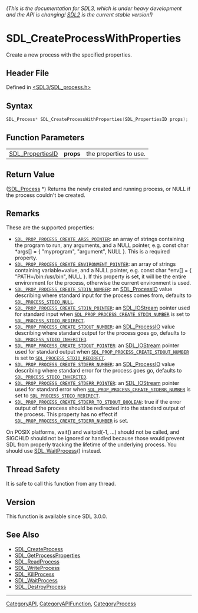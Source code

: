 ###### (This is the documentation for SDL3, which is under heavy development and the API is changing! [SDL2](https://wiki.libsdl.org/SDL2/) is the current stable version!)
# SDL_CreateProcessWithProperties

Create a new process with the specified properties.

## Header File

Defined in [<SDL3/SDL_process.h>](https://github.com/libsdl-org/SDL/blob/main/include/SDL3/SDL_process.h)

## Syntax

```c
SDL_Process* SDL_CreateProcessWithProperties(SDL_PropertiesID props);
```

## Function Parameters

|                                      |           |                        |
| ------------------------------------ | --------- | ---------------------- |
| [SDL_PropertiesID](SDL_PropertiesID) | **props** | the properties to use. |

## Return Value

([SDL_Process](SDL_Process) *) Returns the newly created and running
process, or NULL if the process couldn't be created.

## Remarks

These are the supported properties:

- [`SDL_PROP_PROCESS_CREATE_ARGS_POINTER`](SDL_PROP_PROCESS_CREATE_ARGS_POINTER):
  an array of strings containing the program to run, any arguments, and a
  NULL pointer, e.g. const char *args[] = { "myprogram", "argument", NULL
  }. This is a required property.
- [`SDL_PROP_PROCESS_CREATE_ENVIRONMENT_POINTER`](SDL_PROP_PROCESS_CREATE_ENVIRONMENT_POINTER):
  an array of strings containing variable=value, and a NULL pointer, e.g.
  const char *env[] = { "PATH=/bin:/usr/bin", NULL }. If this property is
  set, it will be the entire environment for the process, otherwise the
  current environment is used.
- [`SDL_PROP_PROCESS_CREATE_STDIN_NUMBER`](SDL_PROP_PROCESS_CREATE_STDIN_NUMBER):
  an [SDL_ProcessIO](SDL_ProcessIO) value describing where standard input
  for the process comes from, defaults to
  [`SDL_PROCESS_STDIO_NULL`](SDL_PROCESS_STDIO_NULL).
- [`SDL_PROP_PROCESS_CREATE_STDIN_POINTER`](SDL_PROP_PROCESS_CREATE_STDIN_POINTER):
  an [SDL_IOStream](SDL_IOStream) pointer used for standard input when
  [`SDL_PROP_PROCESS_CREATE_STDIN_NUMBER`](SDL_PROP_PROCESS_CREATE_STDIN_NUMBER)
  is set to [`SDL_PROCESS_STDIO_REDIRECT`](SDL_PROCESS_STDIO_REDIRECT).
- [`SDL_PROP_PROCESS_CREATE_STDOUT_NUMBER`](SDL_PROP_PROCESS_CREATE_STDOUT_NUMBER):
  an [SDL_ProcessIO](SDL_ProcessIO) value describing where standard output
  for the process goes go, defaults to
  [`SDL_PROCESS_STDIO_INHERITED`](SDL_PROCESS_STDIO_INHERITED).
- [`SDL_PROP_PROCESS_CREATE_STDOUT_POINTER`](SDL_PROP_PROCESS_CREATE_STDOUT_POINTER):
  an [SDL_IOStream](SDL_IOStream) pointer used for standard output when
  [`SDL_PROP_PROCESS_CREATE_STDOUT_NUMBER`](SDL_PROP_PROCESS_CREATE_STDOUT_NUMBER)
  is set to [`SDL_PROCESS_STDIO_REDIRECT`](SDL_PROCESS_STDIO_REDIRECT).
- [`SDL_PROP_PROCESS_CREATE_STDERR_NUMBER`](SDL_PROP_PROCESS_CREATE_STDERR_NUMBER):
  an [SDL_ProcessIO](SDL_ProcessIO) value describing where standard error
  for the process goes go, defaults to
  [`SDL_PROCESS_STDIO_INHERITED`](SDL_PROCESS_STDIO_INHERITED).
- [`SDL_PROP_PROCESS_CREATE_STDERR_POINTER`](SDL_PROP_PROCESS_CREATE_STDERR_POINTER):
  an [SDL_IOStream](SDL_IOStream) pointer used for standard error when
  [`SDL_PROP_PROCESS_CREATE_STDERR_NUMBER`](SDL_PROP_PROCESS_CREATE_STDERR_NUMBER)
  is set to [`SDL_PROCESS_STDIO_REDIRECT`](SDL_PROCESS_STDIO_REDIRECT).
- [`SDL_PROP_PROCESS_CREATE_STDERR_TO_STDOUT_BOOLEAN`](SDL_PROP_PROCESS_CREATE_STDERR_TO_STDOUT_BOOLEAN):
  true if the error output of the process should be redirected into the
  standard output of the process. This property has no effect if
  [`SDL_PROP_PROCESS_CREATE_STDERR_NUMBER`](SDL_PROP_PROCESS_CREATE_STDERR_NUMBER)
  is set.

On POSIX platforms, wait() and waitpid(-1, ...) should not be called, and
SIGCHLD should not be ignored or handled because those would prevent SDL
from properly tracking the lifetime of the underlying process. You should
use [SDL_WaitProcess](SDL_WaitProcess)() instead.

## Thread Safety

It is safe to call this function from any thread.

## Version

This function is available since SDL 3.0.0.

## See Also

- [SDL_CreateProcess](SDL_CreateProcess)
- [SDL_GetProcessProperties](SDL_GetProcessProperties)
- [SDL_ReadProcess](SDL_ReadProcess)
- [SDL_WriteProcess](SDL_WriteProcess)
- [SDL_KillProcess](SDL_KillProcess)
- [SDL_WaitProcess](SDL_WaitProcess)
- [SDL_DestroyProcess](SDL_DestroyProcess)

----
[CategoryAPI](CategoryAPI), [CategoryAPIFunction](CategoryAPIFunction), [CategoryProcess](CategoryProcess)

